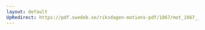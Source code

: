 ```yaml
---
layout: default
UpRedirect: https://pdf.swedeb.se/riksdagen-motions-pdf/1867/mot_1867__ak__00275/mot_1867__ak__00275_001.pdf
---
```


